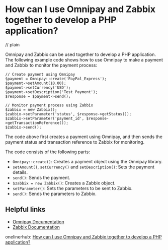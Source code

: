 # How can I use Omnipay and Zabbix together to develop a PHP application?
// plain

Omnipay and Zabbix can be used together to develop a PHP application. The following example code shows how to use Omnipay to make a payment and Zabbix to monitor the payment process:

```
// Create payment using Omnipay
$payment = Omnipay::create('PayPal_Express');
$payment->setAmount(10.00);
$payment->setCurrency('USD');
$payment->setDescription('Test Payment');
$response = $payment->send();

// Monitor payment process using Zabbix
$zabbix = new Zabbix();
$zabbix->setParameter('status', $response->getStatus());
$zabbix->setParameter('payment_id', $response->getTransactionReference());
$zabbix->send();
```

The code above first creates a payment using Omnipay, and then sends the payment status and transaction reference to Zabbix for monitoring.

The code consists of the following parts:

- `Omnipay::create()`: Creates a payment object using the Omnipay library.
- `setAmount()`, `setCurrency()` and `setDescription()`: Sets the payment details.
- `send()`: Sends the payment.
- `$zabbix = new Zabbix()`: Creates a Zabbix object.
- `setParameter()`: Sets the parameters to be sent to Zabbix.
- `send()`: Sends the parameters to Zabbix.

## Helpful links
- [Omnipay Documentation](https://omnipay.thephpleague.com/docs/)
- [Zabbix Documentation](https://www.zabbix.com/documentation)

onelinerhub: [How can I use Omnipay and Zabbix together to develop a PHP application?](https://onelinerhub.com/php-omnipay/how-can-i-use-omnipay-and-zabbix-together-to-develop-a-php-application)
